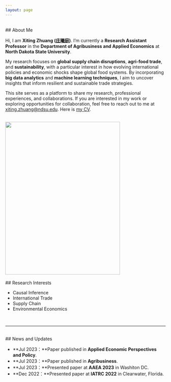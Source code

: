 ```yaml
---
layout: page
---
```


<br>
## About Me

Hi, I am **Xiting Zhuang ([庄曦庭](https://xiting-zhuang.github.io/file/XitingZhuang-CV.pdf))**.  I’m currently a **Research Assistant Professor** in the **Department of Agribusiness and Applied Economics** at **North Dakota State University**. 

My research focuses on **global supply chain disruptions**, **agri-food trade**, and **sustainability**, with a particular interest in how evolving international policies and economic shocks shape global food systems. By incorporating **big data analytics** and **machine learning techniques**, I aim to uncover insights that inform resilient and sustainable trade strategies.  

This site serves as a platform to share my research, professional experiences, and collaborations. If you are interested in my work or exploring opportunities for collaboration, feel free to reach out to me at [xiting.zhuang@ndsu.edu](mailto:xiting.zhuang@ndsu.edu). Here is [my CV](https://xiting-zhuang.github.io/file/XitingZhuang-CV.pdf).  


 
<!---and working as a research assistant in the Computer Science and Engineering Department at UConn-->
<br>
<div class="image-container">
    <img src="https://xiting-zhuang.github.io/images/shenghuo.jpg" class="floatpic" width="360" height="480" >
</div>

<!-- s -->
<br>
## Research Interests

- Causal Inference
- International Trade
- Supply Chain
- Environmental Economics

 
<br>

<!--
Alongside, I'm working towards a Master's degree in **Computer Science** with a focus on Machine Learning at the Georgia Institute of Technology.  

## Academic Background
**<font color='red'>[Highlight]</font> I currently on the job market. Contact me if you have any leads!**

- **June 2017 - Dec 2023:** University of Connecticut (Ph.D.)
- **Sep 2020 - Dec 2023:** Georgia Institute of Technology (MS.)
- **Sep 2014 - May 2017:** Fuzhou University (MS.)
 - **Sep 2010 - June 2014:** Xiamen University, Tan Kah Kee College  (BSc) -->
---

<!---
## Selected Publications
- [TMC 2022] "RF-Siamese: Approaching Accurate RFID Gesture Recognition With One Sample", Zijing Ma, Shigeng Zhang, Jia Liu, Xuan Liu, Weiping Wang, Jianxin Wang, Song Guo.
<center>
<img src="/images/rf-siamese_overflow.png" >
</center>
<br>
---
--> 


<br>
## News and Updates

- **Jul 2023：**Paper published in **Applied Economic Perspectives and Policy**. 
- **Jul 2023：**Paper published in **Agribusiness**. 
- **Jul 2023：**Presented paper at **AAEA 2023** in Washiton DC.
- **Dec 2022：**Presented paper at **IATRC 2022** in Clearwater, Florida. 
